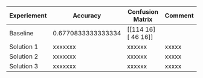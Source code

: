 | Experiement | Accuracy | Confusion Matrix | Comment |
|-------------|----------|------------------|---------|
| Baseline    | 0.6770833333333334 | [[114  16] [ 46  16]] |  |
| Solution 1   | xxxxxxx  | xxxxxx |  xxxxx |
| Solution 2   | xxxxxxx  | xxxxxx |  xxxxx |
| Solution 3   | xxxxxxx  | xxxxxx |  xxxxx |
